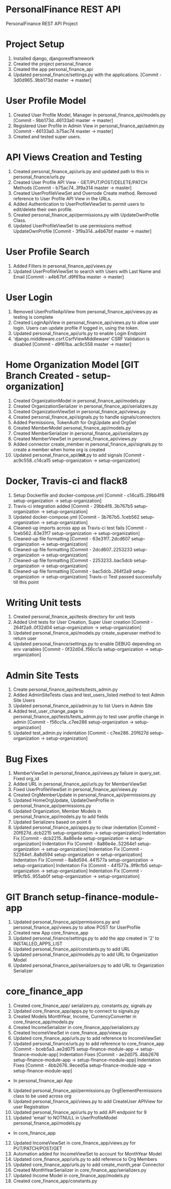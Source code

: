 # PersonalFinance REST API

PersonalFinance REST API Project

# Project Setup
1. Installed django, djangorestframework
2. Created the project personal_finance
3. Created the app personal_finance_api
4. Updated personal_finance/settings.py with the applications. [Commit - 3d0d965..9bb173d  master -> master]

# User Profile Model
1. Created User Profile Model, Manager in personal_finance_api/models.py [Commit - 9bb173d..46133a0  master -> master]
2. Registered User Profile in Admin View in personal_finance_api/admin.py [Commit - 46133a0..b75ac74  master -> master]
3. Created and tested super users.

# API Views Creation and Testing
1. Created personal_finance_api/urls.py and updated path to this in personal_finance/urls.py 
2. Created User Profile API View - GET/PUT/POST/DELETE/PATCH Methods [Commit - b75ac74..3f9a314  master -> master]
3. Created UserProfileViewSet and Overrode Create method. Removed reference to User Profile API View in the URLs.
4. Added Authentication to UserProfileViewSet to permit users to edit/delete their own profile.
5. Created personal_finance_api/permissions.py with UpdateOwnProfile Class. 
6. Updated UserProfileViewSet to use permissions method UpdateOwnProfile [Commit - 3f9a314..a4b67bf  master -> master]

# User Profile Search 
1. Added Filters in personal_finance_api/views.py 
2. Updated UserProfileViewSet to search with Users with Last Name and Email [Commit - a4b67bf..d9f61ba  master -> master]

# User Login
1. Removed UserProfileApiView from personal_finance_api/views.py as testing is complete
2. Created LoginApiView in personal_finance_api/views.py to allow user login. Users can update profile if logged in, using the token. 
3. Updated personal_finance_api/urls.py to enable Login Endpoint 
4. 'django.middleware.csrf.CsrfViewMiddleware' CSRF Validation is disabled [Commit - d9f61ba..ac9c558  master -> master]

# Home Organization Model [GIT Branch Created - setup-organization]
1. Created OrganizationModel in personal_finance_api/models.py
2. Created OrganizationSerializer in personal_finance_api/serializers.py
3. Created OrganizationViewSet in personal_finance_api/views.py
4. Created personal_finance_api/signals.py to handle signals/connectors
5. Added Permissions, TokenAuth for OrgUpdate and OrgGet
6. Created MemberModel personal_finance_api/models.py
7. Created MemberSerializer in personal_finance_api/serializers.py
8. Created MemberViewSet in personal_finance_api/views.py
9. Added connector create_member in personal_finance_api/signals.py to create a member when home org is created
10. Updated personal_finance_api/__init__.py to add signals [Commit - ac9c558..c14ca15  setup-organization -> setup-organization]

# Docker, Travis-ci and flack8
1. Setup Dockerfile and docker-compose.yml [Commit - c14ca15..29bb4f8  setup-organization -> setup-organization]
2. Travis-ci integration added [Commit - 29bb4f8..3b767b5  setup-organization -> setup-organization]
3. Updated docker-compose.yml [Commit - 3b767b5..1ceb562  setup-organization -> setup-organization]
4. Cleaned-up imports across app as Travis-ci test fails [Commit - 1ceb562..63e31f7  setup-organization -> setup-organization]
5. Cleaned-up file formatting [Commit - 63e31f7..2dcd607  setup-organization -> setup-organization]
6. Cleaned-up file formatting [Commit - 2dcd607..2253233  setup-organization -> setup-organization]
7. Cleaned-up file formatting [Commit - 2253233..bac5dcb  setup-organization -> setup-organization]
8. Cleaned-up file formatting [Commit - bac5dcb..264f2a9  setup-organization -> setup-organization]
Travis-ci Test passed successfully till this point

# Writing Unit tests
1. Created personal_finance_api/tests directory for unit tests
2. Added Unit tests for User Creation, Super User creation [Commit - 264f2a9..0f32d04  setup-organization -> setup-organization]
3. Updated personal_finance_api/models.py create_superuser method to return user
4. Updated personal_finance/settings.py to enable DEBUG depending on env variables [Commit - 0f32d04..f56cc1a  setup-organization -> setup-organization]

# Admin Site Tests
1. Create personal_finance_api/tests/tests_admin.py 
2. Added AdminSiteTests class and test_users_listed method to test Admin Site Users
3. Updated personal_finance_api/admin.py to list Users in Admin Site 
4. Added test_user_change_page to personal_finance_api/tests/tests_admin.py to test user profile change in admin [Commit - f56cc1a..c7ee286  setup-organization -> setup-organization]
5. Updated test_admin.py indentation [Commit -  c7ee286..20f627d  setup-organization -> setup-organization]

# Bug Fixes
1. MemberViewSet in personal_finance_api/views.py failure in query_set. Fixed org_id
2. Added URL in personal_finance_api/urls.py for MemberViewSet
3. Fixed UserProfileViewSet in personal_finance_api/views.py  
4. Created OrgMemberUpdate in personal_finance_api/permissions.py 
5. Updated HomeOrgUpdate, UpdateOwnProfile in personal_finance_api/permissions.py
6. Updated Organization, Member Models in personal_finance_api/models.py to add fields
7. Updated Serializers based on point 6
8. Updated personal_finance_api/apps.py to clear indentation [Commit - 20f627d..dcb2215  setup-organization -> setup-organization]
Indentation Fix [Commit - dcb2215..8a86e4e  setup-organization -> setup-organization]
Indentation Fix [Commit - 8a86e4e..52264e1  setup-organization -> setup-organization]
Indentation Fix [Commit - 52264e1..8a8d594  setup-organization -> setup-organization]
Indentation Fix [Commit - 8a8d594..441577a  setup-organization -> setup-organization]
Indentation Fix [Commit - 441577a..9f9cfb5  setup-organization -> setup-organization]
Indentation Fix [Commit - 9f9cfb5..955ab0f  setup-organization -> setup-organization]

# GIT Branch setup-finance-module-app
1. Updated personal_finance_api/permissions.py and personal_finance_api/views.py to allow POST for UserProfile
2. Created new App core_finance_app
3. Updated personal_finance/settings.py to add the app created in '2' to INSTALLED_APPS_LIST
4. Updated personal_finance_api/constants.py to add URL 
5. Updated personal_finance_api/models.py to add URL to Organization Model
6. Updated personal_finance_api/serializers.py to add URL to Organization Serializer

# core_finance_app
1. Created core_finance_app/ serializers.py, constants.py, signals.py
2. Updated core_finance_app/apps.py to connect to signals.py
3. Created Models MonthYear, Income, CurrencyConverter in core_finance_app/models.py
4. Created IncomeSerializer in core_finance_app/serializers.py
5. Created IncomeViewSet in core_finance_app/views.py 
6. Updated core_finance_app/urls.py to add reference to IncomeViewSet
7. Updated personal_finance/urls.py to add reference to core_finance_app [Commit - bceb5a3..ae2d075  setup-finance-module-app -> setup-finance-module-app]
Indentation Fixes [Commit - ae2d075..4bb2676  setup-finance-module-app -> setup-finance-module-app]
Indentation Fixes [Commit - 4bb2676..9eced5a  setup-finance-module-app -> setup-finance-module-app]

- In personal_finance_api App
8. Updated personal_finance_api/permissions.py OrgElementPermissions class to be used across org
9. Updated personal_finance_api/views.py to add CreateUser APIView for user Registration
10. Updated personal_finance_api/urls.py to add API endpoint for 9
11. Updated 'email' to NOTNULL in UserProfileModel personal_finance_api/models.py 

- In core_finance_app
12. Updated IncomeViewSet in core_finance_app/views.py for PUT/PATCH/POST/GET
13. Automation added for IncomeViewSet to account for MonthYear Model
14. Updated core_finance_app/urls.py to add reference to Org Members
15. Updated core_finance_app/urls.py to add create_month_year Connector
16. Created MonthYearSerializer in core_finance_app/serializers.py
17. Updated Income Model in core_finance_app/models.py
18. Created core_finance_app/constants.py 